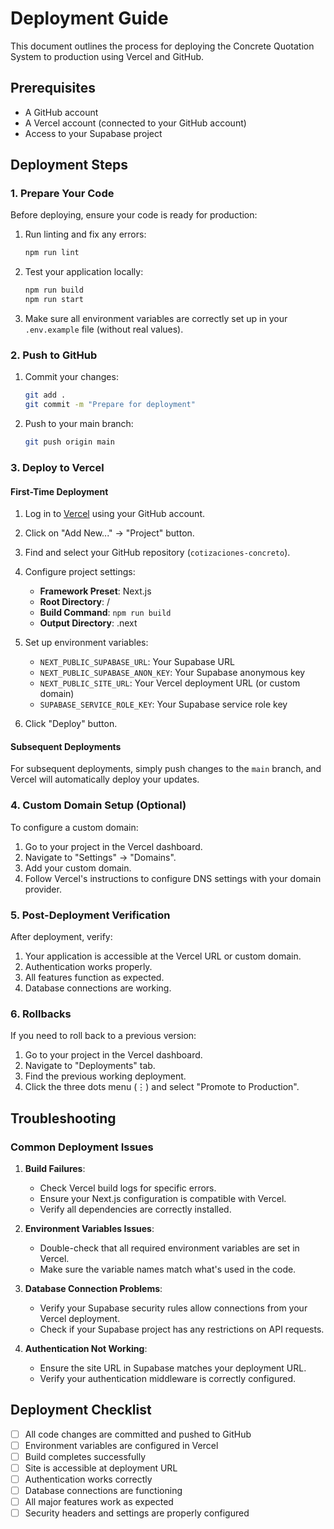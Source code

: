 # Deployment Guide

This document outlines the process for deploying the Concrete Quotation System to production using Vercel and GitHub.

## Prerequisites

- A GitHub account
- A Vercel account (connected to your GitHub account)
- Access to your Supabase project

## Deployment Steps

### 1. Prepare Your Code

Before deploying, ensure your code is ready for production:

1. Run linting and fix any errors:
   ```bash
   npm run lint
   ```

2. Test your application locally:
   ```bash
   npm run build
   npm run start
   ```

3. Make sure all environment variables are correctly set up in your `.env.example` file (without real values).

### 2. Push to GitHub

1. Commit your changes:
   ```bash
   git add .
   git commit -m "Prepare for deployment"
   ```

2. Push to your main branch:
   ```bash
   git push origin main
   ```

### 3. Deploy to Vercel

#### First-Time Deployment

1. Log in to [Vercel](https://vercel.com) using your GitHub account.

2. Click on "Add New..." → "Project" button.

3. Find and select your GitHub repository (`cotizaciones-concreto`).

4. Configure project settings:
   - **Framework Preset**: Next.js
   - **Root Directory**: /
   - **Build Command**: `npm run build`
   - **Output Directory**: .next

5. Set up environment variables:
   - `NEXT_PUBLIC_SUPABASE_URL`: Your Supabase URL
   - `NEXT_PUBLIC_SUPABASE_ANON_KEY`: Your Supabase anonymous key
   - `NEXT_PUBLIC_SITE_URL`: Your Vercel deployment URL (or custom domain)
   - `SUPABASE_SERVICE_ROLE_KEY`: Your Supabase service role key

6. Click "Deploy" button.

#### Subsequent Deployments

For subsequent deployments, simply push changes to the `main` branch, and Vercel will automatically deploy your updates.

### 4. Custom Domain Setup (Optional)

To configure a custom domain:

1. Go to your project in the Vercel dashboard.
2. Navigate to "Settings" → "Domains".
3. Add your custom domain.
4. Follow Vercel's instructions to configure DNS settings with your domain provider.

### 5. Post-Deployment Verification

After deployment, verify:

1. Your application is accessible at the Vercel URL or custom domain.
2. Authentication works properly.
3. All features function as expected.
4. Database connections are working.

### 6. Rollbacks

If you need to roll back to a previous version:

1. Go to your project in the Vercel dashboard.
2. Navigate to "Deployments" tab.
3. Find the previous working deployment.
4. Click the three dots menu (⋮) and select "Promote to Production".

## Troubleshooting

### Common Deployment Issues

1. **Build Failures**:
   - Check Vercel build logs for specific errors.
   - Ensure your Next.js configuration is compatible with Vercel.
   - Verify all dependencies are correctly installed.

2. **Environment Variables Issues**:
   - Double-check that all required environment variables are set in Vercel.
   - Make sure the variable names match what's used in the code.

3. **Database Connection Problems**:
   - Verify your Supabase security rules allow connections from your Vercel deployment.
   - Check if your Supabase project has any restrictions on API requests.

4. **Authentication Not Working**:
   - Ensure the site URL in Supabase matches your deployment URL.
   - Verify your authentication middleware is correctly configured.

## Deployment Checklist

- [ ] All code changes are committed and pushed to GitHub
- [ ] Environment variables are configured in Vercel
- [ ] Build completes successfully
- [ ] Site is accessible at deployment URL
- [ ] Authentication works correctly
- [ ] Database connections are functioning
- [ ] All major features work as expected
- [ ] Security headers and settings are properly configured 
